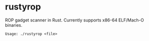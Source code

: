 # rustyrop

ROP gadget scanner in Rust. Currently supports x86-64 ELF/Mach-O binaries.

```
Usage: ./rustyrop <file>
```
